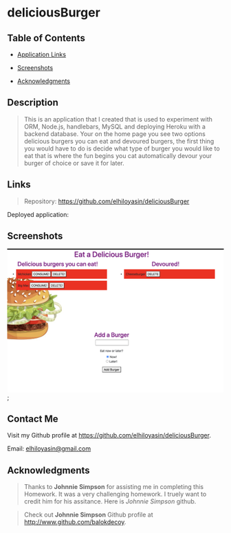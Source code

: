 # deliciousBurger

  ## Table of Contents

  - [Application Links](#links)

  - [Screenshots](#screenshots)

  - [Acknowledgments](#acknowledgments)

  ## Description

  >This is an application that I created that is used to experiment with ORM, Node.js, handlebars, MySQL and deploying Heroku with a backend database. Your on the home page you see two options delicious burgers you can eat and devoured burgers, the first thing you would have to do is decide what type of burger you would like to eat that is where the fun begins you cat automatically devour your burger of choice or save it for later. 
  ## Links

  >Repository: https://github.com/elhiloyasin/deliciousBurger

  Deployed application:

  ## Screenshots

  ![Hamburger-Application](screenshot/burgerscreenshot.png);
  

  ## Contact Me
  Visit my Github profile at https://github.com/elhiloyasin/deliciousBurger.

 Email: elhiloyasin@gmail.com


  ## Acknowledgments

  > Thanks to __Johnnie Simpson__ for assisting me in completing this Homework. It was a very challenging homework. I truely want to credit him for his assitance. Here is _Johnnie Simpson_ github. 

  > Check out __Johnnie Simpson__ Github profile at http://www.github.com/balokdecoy.



